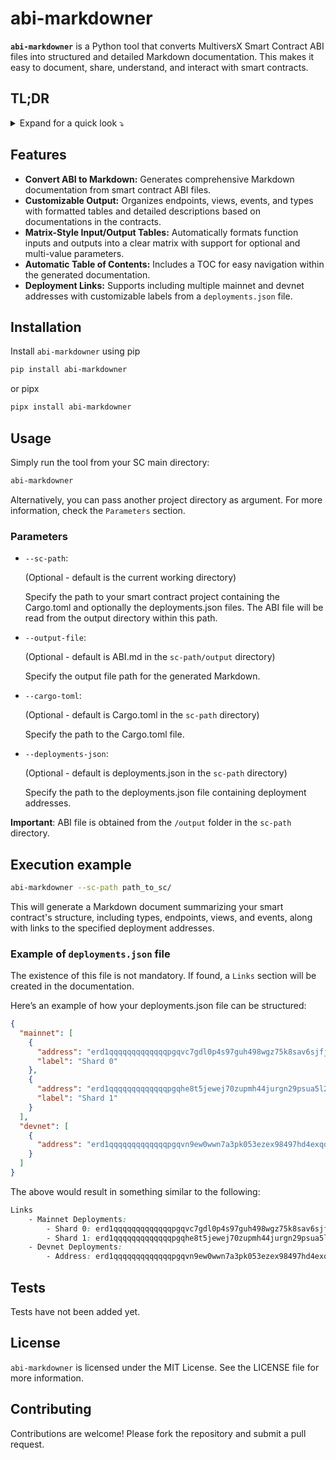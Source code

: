 # abi-markdowner

**`abi-markdowner`** is a Python tool that converts MultiversX Smart Contract ABI files into structured and detailed Markdown documentation. This makes it easy to document, share, understand, and interact with smart contracts.

## TL;DR

<details><summary>Expand for a quick look ⤵️</summary>

The `abi-markdowner` tool can transform the following ABI file of a MultiversX SC:

<div style="background-color: black; padding: 40px;">

```json
{
    "buildInfo": {
        "rustc": {
            "version": "1.80.1",
            "commitHash": "3f5fd8dd41153bc5fdca9427e9e05be2c767ba23",
            "commitDate": "2024-08-06",
            "channel": "Stable",
            "short": "rustc 1.80.1 (3f5fd8dd4 2024-08-06)"
        },
        "contractCrate": {
            "name": "ping-pong-egld",
            "version": "0.0.2"
        },
        "framework": {
            "name": "multiversx-sc",
            "version": "0.52.3"
        }
    },
    "docs": [
        "A contract that allows anyone to send a fixed sum, locks it for a while and then allows users to take it back.",
        "Sending funds to the contract is called \"ping\".",
        "Taking the same funds back is called \"pong\".",
        ""
    ],
    "name": "PingPong",
    "constructor": {
        "docs": [
            "Necessary configuration when deploying:",
            "`ping_amount` - the exact EGLD amounf that needs to be sent when `ping`-ing.",
            "`duration_in_seconds` - how much time (in seconds) until contract expires.",
            "`opt_activation_timestamp` - optionally specify the contract to only actvivate at a later date.",
            "`max_funds` - optional funding cap, no more funds than this can be added to the contract."
        ],
        "inputs": [
            {
                "name": "ping_amount",
                "type": "BigUint"
            },
            {
                "name": "duration_in_seconds",
                "type": "u64"
            },
            {
                "name": "opt_activation_timestamp",
                "type": "Option<u64>"
            },
            {
                "name": "max_funds",
                "type": "optional<BigUint>",
                "multi_arg": true
            }
        ],
        "outputs": []
    },
    "endpoints": [
        {
            "docs": [
                "User sends some EGLD to be locked in the contract for a period of time.",
                "Optional `_data` argument is ignored."
            ],
            "name": "ping",
            "mutability": "mutable",
            "payableInTokens": [
                "EGLD"
            ],
            "inputs": [
                {
                    "name": "_data",
                    "type": "ignore",
                    "multi_arg": true
                }
            ],
            "outputs": []
        },
                {
            "docs": [
                "Lists the addresses of all users that have `ping`-ed,",
                "in the order they have `ping`-ed"
            ],
            "name": "getUserAddresses",
            "mutability": "readonly",
            "inputs": [],
            "outputs": [
                {
                    "type": "variadic<Address>",
                    "multi_result": true
                }
            ]
        }
    ],
    "types": {
        "UserStatus": {
            "type": "enum",
            "variants": [
                {
                    "name": "New",
                    "discriminant": 0
                },
                {
                    "name": "Registered",
                    "discriminant": 1
                },
                {
                    "name": "Withdrawn",
                    "discriminant": 2
                }
            ]
        }
    }
}
```
</div>


to this Markdown file:

<div style="background-color: black; padding: 40px;">
<sub>*This file has been auto-generated using the [abi-markdowner](https://github.com/0xk0stas/abi-markdowner).*</sub>

# Smart Contract: PingPong

<details>
<summary>Documentation</summary>

A contract that allows anyone to send a fixed sum, locks it for a while and then allows users to take it back.

Sending funds to the contract is called "ping".

Taking the same funds back is called "pong".


</details>

<details>
<summary>Build info</summary>

- **Rustc Version**: 1.80.1
- **Commit Hash**: 3f5fd8dd41153bc5fdca9427e9e05be2c767ba23
- **Commit Date**: 2024-08-06
- **Channel**: Stable

- **Framework**: multiversx-sc
- **Version**: 0.52.3
</details>

<details>
<summary>Links</summary>

- **Mainnet Deployments**:
  - **[Shard 0](https://explorer.elrond.com/address/erd1qqqqqqqqqqqqqpgqvc7gdl0p4s97guh498wgz75k8sav6sjfjlwqh679jy)**: erd1qqqqqqqqqqqqqpgqvc7gdl0p4s97guh498wgz75k8sav6sjfjlwqh679jy
  - **[Shard 1](https://explorer.elrond.com/address/erd1qqqqqqqqqqqqqpgqhe8t5jewej70zupmh44jurgn29psua5l2jps3ntjj3)**: erd1qqqqqqqqqqqqqpgqhe8t5jewej70zupmh44jurgn29psua5l2jps3ntjj3
- **Devnet Deployments**:
  - **[Address](https://devnet-explorer.elrond.com/address/erd1qqqqqqqqqqqqqpgqvn9ew0wwn7a3pk053ezex98497hd4exqdg0q8v2e0c)**: erd1qqqqqqqqqqqqqpgqvn9ew0wwn7a3pk053ezex98497hd4exqdg0q8v2e0c
</details>

## Table of Contents

- [Types](#types)
- [Endpoints](#endpoints)
- [Views](#views)

## Types

<details>
<summary>UserStatus</summary>

#### Enum Variants:
- **New** (Discriminant: 0)
- **Registered** (Discriminant: 1)
- **Withdrawn** (Discriminant: 2)

</details>

## Endpoints

### Deploy

<details>
<summary>init</summary>

Necessary configuration when deploying:

`ping_amount` - the exact EGLD amounf that needs to be sent when `ping`-ing.

`duration_in_seconds` - how much time (in seconds) until contract expires.

`opt_activation_timestamp` - optionally specify the contract to only actvivate at a later date.

`max_funds` - optional funding cap, no more funds than this can be added to the contract.
#### Inputs:
| Name | Type | Optional |
| - | - | - |
| ping_amount | BigUint |  |
| duration_in_seconds | u64 |  |
| opt_activation_timestamp | u64 | ✔ |
| max_funds | BigUint | ✔ |


</details>

### Other

<details>
<summary>ping</summary>

User sends some EGLD to be locked in the contract for a period of time.

Optional `_data` argument is ignored.
#### Note: This endpoint is payable by EGLD only.

#### Inputs:
| Name | Type |
| - | - |
| _data | ignore |


</details>

## Views

<details>
<summary>getUserAddresses</summary>

Lists the addresses of all users that have `ping`-ed,

in the order they have `ping`-ed
#### Outputs:
| Type | MultiValue |
| - | - |
| Address | ✔ |


</details>


</div>

</details>

## Features

- **Convert ABI to Markdown:** Generates comprehensive Markdown documentation from smart contract ABI files.
- **Customizable Output:** Organizes endpoints, views, events, and types with formatted tables and detailed descriptions based on documentations in the contracts.
- **Matrix-Style Input/Output Tables:** Automatically formats function inputs and outputs into a clear matrix with support for optional and multi-value parameters.
- **Automatic Table of Contents:** Includes a TOC for easy navigation within the generated documentation.
- **Deployment Links:** Supports including multiple mainnet and devnet addresses with customizable labels from a `deployments.json` file.

## Installation

Install `abi-markdowner` using pip

```bash
pip install abi-markdowner
```

or pipx

```bash
pipx install abi-markdowner
```

## Usage

Simply run the tool from your SC main directory:

```bash
abi-markdowner
```

Alternatively, you can pass another project directory as argument. For more information, check the `Parameters` section.

### Parameters

- `--sc-path`:

  (Optional - default is the current working directory)

  Specify the path to your smart contract project containing the Cargo.toml and optionally the deployments.json files. The ABI file will be read from the output directory within this path.

- `--output-file`:

  (Optional - default is ABI.md in the `sc-path/output` directory)

  Specify the output file path for the generated Markdown.

- `--cargo-toml`:

  (Optional - default is Cargo.toml in the `sc-path` directory)

  Specify the path to the Cargo.toml file.

- `--deployments-json`:

  (Optional - default is deployments.json in the `sc-path` directory)

  Specify the path to the deployments.json file containing deployment addresses.

**Important**:
ABI file is obtained from the `/output` folder in the `sc-path` directory.

## Execution example

```bash
abi-markdowner --sc-path path_to_sc/
```

This will generate a Markdown document summarizing your smart contract's structure, including types, endpoints, views, and events, along with links to the specified deployment addresses.

### Example of `deployments.json` file

The existence of this file is not mandatory. If found, a `Links` section will be created in the documentation.

Here’s an example of how your deployments.json file can be structured:

```json
{
  "mainnet": [
    {
      "address": "erd1qqqqqqqqqqqqqpgqvc7gdl0p4s97guh498wgz75k8sav6sjfjlwqh679jy",
      "label": "Shard 0"
    },
    {
      "address": "erd1qqqqqqqqqqqqqpgqhe8t5jewej70zupmh44jurgn29psua5l2jps3ntjj3",
      "label": "Shard 1"
    }
  ],
  "devnet": [
    {
      "address": "erd1qqqqqqqqqqqqqpgqvn9ew0wwn7a3pk053ezex98497hd4exqdg0q8v2e0c"
    }
  ]
}
```

The above would result in something similar to the following:

```css
Links
    - Mainnet Deployments:
        - Shard 0: erd1qqqqqqqqqqqqqpgqvc7gdl0p4s97guh498wgz75k8sav6sjfjlwqh679jy
        - Shard 1: erd1qqqqqqqqqqqqqpgqhe8t5jewej70zupmh44jurgn29psua5l2jps3ntjj3
    - Devnet Deployments:
        - Address: erd1qqqqqqqqqqqqqpgqvn9ew0wwn7a3pk053ezex98497hd4exqdg0q8v2e0c
```

## Tests

Tests have not been added yet.

## License

`abi-markdowner` is licensed under the MIT License. See the LICENSE file for more information.

## Contributing

Contributions are welcome! Please fork the repository and submit a pull request.
